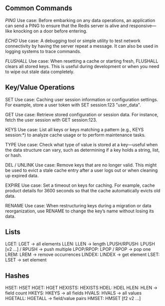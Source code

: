 ## Common Commands
*PING*
Use case: Before embarking on any data operations, an application can send a PING to ensure that the Redis server is alive and responsive—like knocking on a door before entering.

*ECHO*
Use case: A debugging tool or simple utility to test network connectivity by having the server repeat a message. It can also be used in logging systems to trace commands.

*FLUSHALL*
Use case: When resetting a cache or starting fresh, FLUSHALL clears all stored keys. This is useful during development or when you need to wipe out stale data completely.

## Key/Value Operations
SET
Use case: Caching user session information or configuration settings. For example, store a user token with SET session:123 "user_data".

GET
Use case: Retrieve stored configuration or session data. For instance, fetch the user session with GET session:123.

KEYS
Use case: List all keys or keys matching a pattern (e.g., KEYS session:*) to analyze cache usage or to perform maintenance tasks.

TYPE
Use case: Check what type of value is stored at a key—useful when the data structure can vary, such as determining if a key holds a string, list, or hash.

DEL / UNLINK
Use case: Remove keys that are no longer valid. This might be used to evict a stale cache entry after a user logs out or when cleaning up expired data.

EXPIRE
Use case: Set a timeout on keys for caching. For example, cache product details for 3600 seconds so that the cache automatically evicts old data.

RENAME
Use case: When restructuring keys during a migration or data reorganization, use RENAME to change the key’s name without losing its data.

## Lists
LGET: LGET <key> → all elements
LLEN: LLEN <key> → length
LPUSH/RPUSH: LPUSH <key> <v1> [v2 ...] / RPUSH → push multiple
LPOP/RPOP: LPOP <key> / RPOP <key> → pop one
LREM: LREM <key> <count> <value> → remove occurrences
LINDEX: LINDEX <key> <index> → get element
LSET: LSET <key> <index> <value> → set element


## Hashes
HSET: HSET <key> <field> <value>
HGET: HGET <key> <field>
HEXISTS: HEXISTS <key> <field>
HDEL: HDEL <key> <field>
HLEN: HLEN <key> → field count
HKEYS: HKEYS <key> → all fields
HVALS: HVALS <key> → all values
HGETALL: HGETALL <key> → field/value pairs
HMSET: HMSET <key> <f1> <v1> [f2 v2 ...]